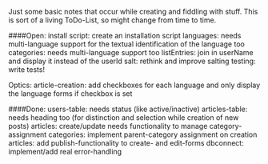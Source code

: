 Just some basic notes that occur while creating and fiddling with stuff.
This is sort of a living ToDo-List, so might change from time to time.

####Open:
install script: create an installation script
languages: needs multi-language support for the textual identification of the language too
categories: needs multi-language support too
listEntries: join in userName and display it instead of the userId
salt: rethink and improve salting
testing: write tests!

Optics:
    article-creation: add checkboxes for each language and only display the language forms if checkbox is set


####Done:
users-table: needs status (like active/inactive)
articles-table: needs heading too (for distinction and selection while creation of new posts)
articles: create/update needs functionality to manage category-assignment
categories: implement parent-category assignment on creation
articles: add publish-functionality to create- and edit-forms
dbconnect: implement/add real error-handling

